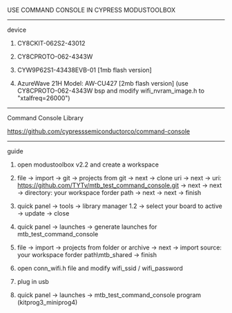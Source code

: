 USE COMMAND CONSOLE IN CYPRESS MODUSTOOLBOX

---------------------------------------------------------------------

device

1. CY8CKIT-062S2-43012

2. CY8CPROTO-062-4343W

3. CYW9P62S1-43438EVB-01 [1mb flash version]

4. AzureWave 21H Model: AW-CU427 [2mb flash version] (use CY8CPROTO-062-4343W bsp and modify wifi_nvram_image.h to "xtalfreq=26000")

---------------------------------------------------------------------

Command Console Library

https://github.com/cypresssemiconductorco/command-console

---------------------------------------------------------------------

guide

1. open modustoolbox v2.2 and create a workspace

2. file -> import -> git -> projects from git -> next -> clone uri -> next -> uri: https://github.com/TYTv/mtb_test_command_console.git -> next -> next -> directory: your workspace forder path -> next -> next -> finish

3. quick panel -> tools -> library manager 1.2 -> select your board to active -> update -> close

4. quick panel -> launches -> generate launches for mtb_test_command_console

5. file -> import -> projects from folder or archive -> next -> import source: your workspace forder path\mtb_shared -> finish

6. open conn_wifi.h file and modify wifi_ssid / wifi_password

7. plug in usb

8. quick panel -> launches -> mtb_test_command_console program (kitprog3_miniprog4)
